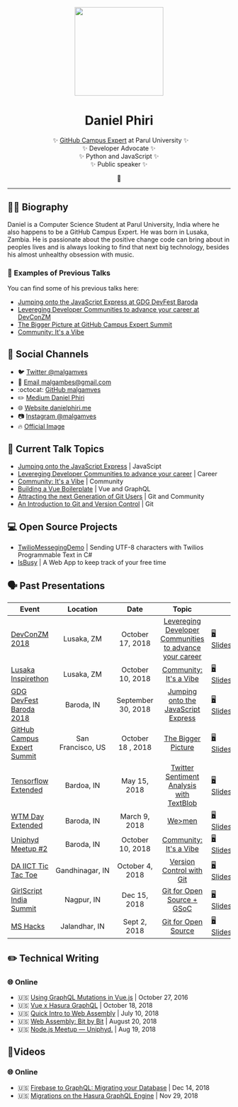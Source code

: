 <div class="info">
  <p align="center" class="header-image"><img src="https://i.imgur.com/gfnkPIl.gif" width="200"></p>
  <h1 class="name" align="center"><span>Daniel Phiri</span></h1>
  <p class="meta-data" align="center">
    ✨ <a target="_blank" rel="noopener noreferrer" href="https://githubcampus.expert/malgamves/">GitHub Campus Expert</a> at Parul University ✨<br/>
    ✨ Developer Advocate ✨<br/>
    ✨ Python and JavaScript ✨<br/>
    ✨ Public speaker ✨
  </p>
  <p class="info-footer" align="center">
    🦖
  </p>
</div>

---

## 👨‍💻 Biography

Daniel is a Computer Science Student at Parul University, India where he also happens to be a GitHub Campus Expert. He was born in Lusaka, Zambia. He is passionate about the positive change code can bring about in peoples lives and is always looking to find that next big technology, besides his almost unhealthy obsession with music. 

### 🎤 Examples of Previous Talks

You can find some of his previous talks here:
- [Jumping onto the JavaScript Express at GDG DevFest Baroda]()
- [Levereging Developer Communities to advance your career at DevConZM]()
- [The Bigger Picture at GitHub Campus Expert Summit]()
- [Community: It's a Vibe]()

## 👥 Social Channels

- 🐦 [Twitter @malgamves](https://twitter.com/malgamves)
- 📧 [Email malgambes@gmail.com](mailto:malgamves@gmail.cpm)
- :octocat: [GitHub malgamves](https://github.com/malgamves)
- ✏️ [Medium Daniel Phiri](https://medium.com/@malgamves)
- 🌐 [Website danielphiri.me](https://danielphiri.me)
- 📷 [Instagram @malgamves](https://www.instagram.com/malgamves/)
- 🔥 [Official Image](https://i.imgur.com/gfnkPIl.gif)


## 💬 Current Talk Topics

- [Jumping onto the JavaScript Express]() | JavaScipt
- [Levereging Developer Communities to advance your career]() | Career
- [Community: It's a Vibe]() | Community
- [Building a Vue Boilerplate]() | Vue and GraphQL
- [Attracting the next Generation of Git Users]() | Git and Community
- [An Introduction to Git and Version Control]() | Git 


## 💻 Open Source Projects

- [TwilioMessegingDemo](https://github.com/malgamves/TwilioMessegingDemo) | Sending UTF-8 characters with Twilios Programmable Text in C#
- [IsBusy]() | A Web App to keep track of your free time


## 🗣 Past Presentations

| Event | Location | Date | Topic |       |
|------|:-------:|:-----:|:------:|--------|
| [DevConZM 2018]() | Lusaka,&nbsp;ZM | October 17, 2018 | [Levereging Developer Communities to advance your career]() | [🖥 Slides]() |
| [Lusaka Inspirethon]() | Lusaka,&nbsp;ZM | October 10, 2018 | [Community: It's a Vibe]() | [🖥 Slides]() |
| [GDG DevFest Baroda 2018]() | Baroda,&nbsp;IN | September 30, 2018 | [Jumping onto the JavaScript Express]() | [🖥 Slides]() |
| [GitHub Campus Expert Summit]() | San Francisco,&nbsp;US | October 18 , 2018 | [The Bigger Picture]() | [🖥 Slides]() |
| [Tensorflow Extended]() | Bardoa,&nbsp;IN | May 15, 2018 | [Twitter Sentiment Analysis with TextBlob]() | [🖥 Slides]() |
| [WTM Day Extended]() | Baroda,&nbsp;IN | March 9, 2018 | [We>men]() | [🖥 Slides]() |
| [Uniphyd Meetup #2]() | Baroda,&nbsp;IN | October 10, 2018 | [Community: It's a Vibe]() | [🖥 Slides]() |
| [DA IICT Tic Tac Toe]() | Gandhinagar,&nbsp;IN | October 4, 2018 | [Version Control with Git]() | [🖥 Slides]() |
| [GirlScript India Summit]() | Nagpur,&nbsp;IN| Dec 15, 2018 | [Git for Open Source + GSoC]() | [🖥 Slides]() |
| [MS Hacks]() | Jalandhar,&nbsp;IN| Sept 2, 2018 | [Git for Open Source]() | [🖥 Slides]() |



## ✏️ Technical Writing

### 🌐 Online

- 🇺🇸 [Using GraphQL Mutations in Vue.js](https://medium.com/@malgamves/using-graphql-mutations-in-vue-js-3b4570234edf) | October 27, 2016
- 🇺🇸 [Vue x Hasura GraphQL](https://medium.com/@malgamves/vue-x-hasura-graphql-d66f585a3ba5) | October 18, 2018
- 🇺🇸 [Quick Intro to Web Assembly](https://medium.com/sundaypyjamas/quick-intro-to-web-assembly-f3b4283e3f60) | July 10, 2018
- 🇺🇸 [Web Assembly: Bit by Bit](https://blogs.sundaypyjamas.com/sundaypyjamas/web-assembly-bit-by-bit/) | August 20, 2018
- 🇺🇸 [Node.js Meetup — Uniphyd.](https://medium.com/@malgamves/node-js-meetup-uniphyd-4d2c02c450ab) | Aug 19, 2018


## 🎥Videos 

### 🌐 Online
- 🇺🇸 [Firebase to GraphQL: Migrating your Database](https://www.youtube.com/watch?v=E7fbcu2IT3k&t=21s) | Dec 14, 2018
- 🇺🇸 [Migrations on the Hasura GraphQL Engine](https://www.youtube.com/watch?v=eWymkJ3KF6g&t=4s) | Nov 29, 2018
